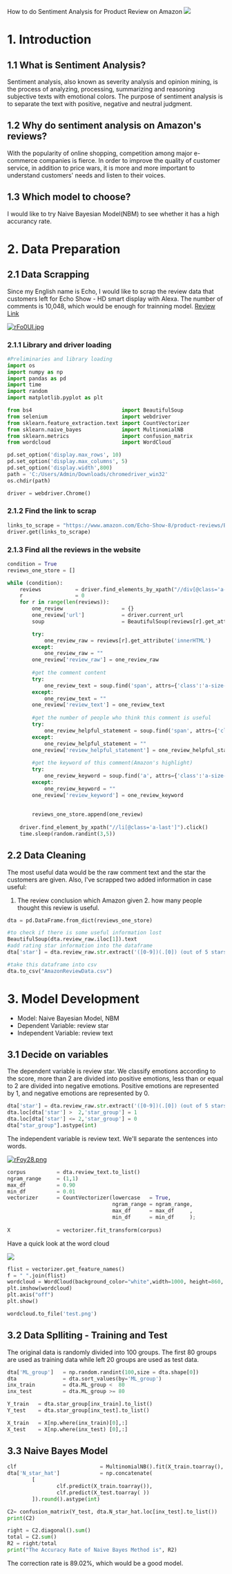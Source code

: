 How to do Sentiment Analysis for Product Review on Amazon
<img src="https://growtraffic-bc85.kxcdn.com/blog/wp-content/uploads/2019/01/Amazon-5-Star-Review-Illustration.jpg" width="%200" height="%100" />
# 1. Introduction
## 1.1 What is Sentiment Analysis?
Sentiment analysis, also known as severity analysis and opinion mining, is the process of analyzing, processing, summarizing and reasoning subjective texts with emotional colors. The purpose of sentiment analysis is to separate the text with positive, negative and neutral judgment. 
## 1.2 Why do sentiment analysis on Amazon's reviews?
With the popularity of online shopping, competition among major e-commerce companies is fierce. In order to improve the quality of customer service, in addition to price wars, it is more and more important to understand customers' needs and listen to their voices.
## 1.3 Which model to choose?
I would like to try Naive Bayesian Model(NBM) to see whether it has a high accurancy rate.


# 2. Data Preparation
## 2.1 Data Scrapping
Since my English name is Echo, I would like to scrap the review data that customers left for Echo Show - HD smart display with Alexa.
The number of comments is 10,048, which would be enough for trainning model. 
[Review Link](https://www.amazon.com/Echo-Show-8/product-reviews/B07PF1Y28C/ref=cm_cr_dp_d_show_all_btm?ie=UTF8&reviewerType=all_reviews)

[![rFo0UI.jpg](https://s3.ax1x.com/2020/12/10/rFo0UI.jpg)](https://imgchr.com/i/rFo0UI)

### 2.1.1 Library and driver loading 
```python
#Preliminaries and library loading
import os
import numpy as np
import pandas as pd
import time
import random
import matplotlib.pyplot as plt

from bs4                             import BeautifulSoup
from selenium                        import webdriver
from sklearn.feature_extraction.text import CountVectorizer
from sklearn.naive_bayes             import MultinomialNB
from sklearn.metrics                 import confusion_matrix
from wordcloud                       import WordCloud

pd.set_option('display.max_rows', 10)
pd.set_option('display.max_columns', 5)
pd.set_option('display.width',800)
path = 'C:/Users/Admin/Downloads/chromedriver_win32' 
os.chdir(path)

driver = webdriver.Chrome()
```
### 2.1.2 Find the link to scrap
```python
links_to_scrape = "https://www.amazon.com/Echo-Show-8/product-reviews/B07PF1Y28C/ref=cm_cr_dp_d_show_all_btm?ie=UTF8&reviewerType=all_reviews"
driver.get(links_to_scrape)
```
### 2.1.3 Find all the reviews in the website
```python
condition = True
reviews_one_store = []

while (condition):
    reviews           = driver.find_elements_by_xpath("//div[@class='a-section review aok-relative']")
    r                 = 0
    for r in range(len(reviews)):
        one_review                   = {}
        one_review['url']            = driver.current_url
        soup                         = BeautifulSoup(reviews[r].get_attribute('innerHTML'),  "html.parser")

        try:
            one_review_raw = reviews[r].get_attribute('innerHTML')
        except:
            one_review_raw = ""
        one_review['review_raw'] = one_review_raw
    
        #get the comment content
        try:
            one_review_text = soup.find('span', attrs={'class':'a-size-base review-text review-text-content'}).text
        except:
            one_review_text = ""
        one_review['review_text'] = one_review_text
        
        #get the number of people who think this comment is useful
        try:
            one_review_helpful_statement = soup.find('span', attrs={'class':'a-size-base a-color-tertiary cr-vote-text'}).text
        except:
            one_review_helpful_statement = ""
        one_review['review_helpful_statement'] = one_review_helpful_statement
        
        #get the keyword of this comment(Amazon's highlight)
        try:
            one_review_keyword = soup.find('a', attrs={'class':'a-size-base a-link-normal review-title a-color-base review-title-content a-text-bold'}).text
        except:
            one_review_keyword = ""
        one_review['review_keyword'] = one_review_keyword
        
        
        reviews_one_store.append(one_review)
        
    driver.find_element_by_xpath("//li[@class='a-last']").click()
    time.sleep(random.randint(3,5)) 
```

## 2.2 Data Cleaning 
The most useful data would be the raw comment text and the star the customers are given. Also, I've scrapped two added information in case useful:
1. The review conclusion which Amazon given 2. how many people thought this review is useful. 

```python
dta = pd.DataFrame.from_dict(reviews_one_store)

#to check if there is some useful information lost
BeautifulSoup(dta.review_raw.iloc[1]).text
#add rating star information into the dataframe
dta['star'] = dta.review_raw.str.extract('([0-9])(.[0]) (out of 5 stars)').reset_index()[[0]].astype(int)

#take this dataframe into csv
dta.to_csv("AmazonReviewData.csv")   
```

# 3. Model Development
* Model: Naive Bayesian Model, NBM
* Dependent Variable: review star
* Independent Variable: review text

## 3.1 Decide on variables
The dependent variable is review star. We classify emotions according to the score, more than 2 are divided into positive emotions, less than or equal to 2 are divided into negative emotions. Positive emotions are represented by 1, and negative emotions are represented by 0.
```python
dta['star'] = dta.review_raw.str.extract('([0-9])(.[0]) (out of 5 stars)').reset_index()[[0]].astype(int)
dta.loc[dta['star'] >  2,'star_group'] = 1
dta.loc[dta['star'] <= 2,'star_group'] = 0
dta["star_group"].astype(int)
```
The independent variable is review text. We'll separate the sentences into words.

[![rFoy28.png](https://s3.ax1x.com/2020/12/10/rFoy28.png)](https://imgchr.com/i/rFoy28)
```python
corpus          = dta.review_text.to_list()
ngram_range     = (1,1)
max_df          = 0.90
min_df          = 0.01
vectorizer      = CountVectorizer(lowercase   = True,
                                  ngram_range = ngram_range,
                                  max_df      = max_df     ,
                                  min_df      = min_df     );
                                  
X               = vectorizer.fit_transform(corpus)
```
Have a quick look at the word cloud

<img src="https://s3.ax1x.com/2020/12/09/rPYOBt.png" width="%10" height="%10" />

```python
flist = vectorizer.get_feature_names()
f = " ".join(flist)
wordcloud = WordCloud(background_color="white",width=1000, height=860, margin=2).generate(f)
plt.imshow(wordcloud)
plt.axis("off")
plt.show()

wordcloud.to_file('test.png')
```

## 3.2 Data Splliting - Training and Test
The original data is randomly divided into 100 groups. The first 80 groups are used as training data while left 20 groups are used as test data.
```python
dta['ML_group']   = np.random.randint(100,size = dta.shape[0])
dta               = dta.sort_values(by='ML_group')
inx_train         = dta.ML_group <  80                     
inx_test          = dta.ML_group >= 80

Y_train   = dta.star_group[inx_train].to_list()
Y_test    = dta.star_group[inx_test].to_list()

X_train   = X[np.where(inx_train)[0],:]
X_test    = X[np.where(inx_test) [0],:]
```
## 3.3 Naive Bayes Model
```python
clf                           = MultinomialNB().fit(X_train.toarray(), Y_train)
dta['N_star_hat']             = np.concatenate(
        [
                clf.predict(X_train.toarray()),
                clf.predict(X_test.toarray( ))
        ]).round().astype(int)

C2= confusion_matrix(Y_test, dta.N_star_hat.loc[inx_test].to_list())
print(C2)

right = C2.diagonal().sum()
total = C2.sum()
R2 = right/total
print("The Accuracy Rate of Naive Bayes Method is", R2)  
```
The correction rate is 89.02%, which would be a good model.
